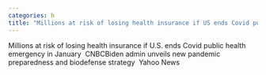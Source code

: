 ```yaml
---
categories: h
title: "Millions at risk of losing health insurance if US ends Covid public health emergency in January  CNBC"
---
```

Millions at risk of losing health insurance if U.S. ends Covid public health emergency in January&nbsp;&nbsp;CNBCBiden admin unveils new pandemic preparedness and biodefense strategy&nbsp;&nbsp;Yahoo News